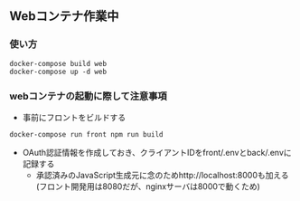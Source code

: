 ## Webコンテナ作業中

### 使い方
```
docker-compose build web
docker-compose up -d web
```

### webコンテナの起動に際して注意事項

- 事前にフロントをビルドする
```
docker-compose run front npm run build
```
- OAuth認証情報を作成しておき、クライアントIDをfront/.envとback/.envに記録する
  - 承認済みのJavaScript生成元に念のためhttp://localhost:8000も加える (フロント開発用は8080だが、nginxサーバは8000で動くため)